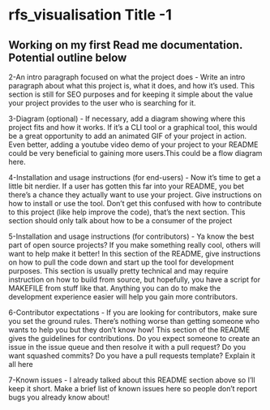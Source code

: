 # rfs_visualisation Title -1

## Working on my first Read me documentation. Potential outline below

2-An intro paragraph focused on what the project does - Write an intro paragraph about what this project is, what it does, and how it’s used. This section is still for SEO purposes and for keeping it simple about the value your project provides to the user who is searching for it.

3-Diagram (optional) - If necessary, add a diagram showing where this project fits and how it works. If it’s a CLI tool or a graphical tool, this would be a great opportunity to add an animated GIF of your project in action. Even better, adding a youtube video demo of your project to your README could be very beneficial to gaining more users.This could be a flow diagram here.

4-Installation and usage instructions (for end-users) - Now it’s time to get a little bit nerdier. If a user has gotten this far into your README, you bet there’s a chance they actually want to use your project. Give instructions on how to install or use the tool. Don’t get this confused with how to contribute to this project (like help improve the code), that’s the next section. This section should only talk about how to be a consumer of the project

5-Installation and usage instructions (for contributors) - Ya know the best part of open source projects? If you make something really cool, others will want to help make it better! In this section of the README, give instructions on how to pull the code down and start up the tool for development purposes. This section is usually pretty technical and may require instruction on how to build from source, but hopefully, you have a script for MAKEFILE from stuff like that. Anything you can do to make the development experience easier will help you gain more contributors.

6-Contributor expectations - If you are looking for contributors, make sure you set the ground rules. There’s nothing worse than getting someone who wants to help you but they don’t know how! This section of the README gives the guidelines for contributions. Do you expect someone to create an issue in the issue queue and then resolve it with a pull request? Do you want squashed commits? Do you have a pull requests template? Explain it all here

7-Known issues - I already talked about this README section above so I’ll keep it short. Make a brief list of known issues here so people don’t report bugs you already know about!



